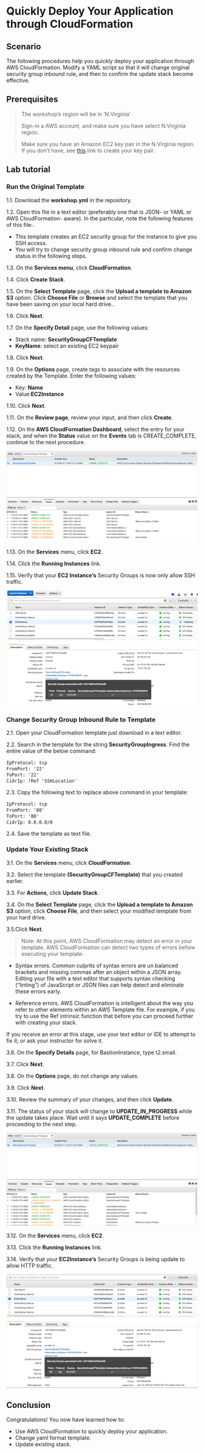 # Quickly Deploy Your Application through CloudFormation



## Scenario
The following procedures help you quickly deploy your application through AWS CloudFormation. Modify a YAML script so that it will change original security group inbound rule, and then to confirm the update stack become effective.


## Prerequisites
>The workshop’s region will be in ‘N.Virginia’

>Sign-in a AWS account, and make sure you have select N.Virginia region.

>Make sure you have an Amazon EC2 key pair in the N.Virginia region. If you don’t have, see [this](https://docs.aws.amazon.com/AWSEC2/latest/UserGuide/ec2-key-pairs.html#having-ec2-create-your-key-pair) link to create your key pair.

## Lab tutorial
### Run the Original Template
1.1.  Download the **workshop.yml** in the repository.

1.2. Open this file in a text editor (preferably one that is JSON- or YAML or AWS CloudFormation- aware). In the particular, note the following features of this file:.

* This template creates an EC2 security group for the instance to give you SSH access.
* You will try to change security group inbound rule and confirm change status in the following steps.

1.3. On the **Services menu**, click **CloudFormation**.

1.4. Click **Create Stack**.

1.5. On the **Select Template** page, click the **Upload a template to Amazon S3** option. Click **Choose File** or **Browse** and select the template that you have been saving on your local hard drive..

1.6. Click **Next**.

1.7. On the **Specify Detail** page, use the following values:

* Stack name: **SecurityGroupCFTemplate**
* **KeyName**: select an existing EC2 keypair

1.8. Click **Next**.

1.9. On the **Options** page, create tags to associate with the resources created by the Template. Enter the following values:
* Key: **Name**
* Value:**EC2Instance**

1.10. Click **Next**.

1.11. On the **Review page**, review your input, and then click **Create**.

1.12. On the **AWS CloudFormation Dashboard**, select the entry for your stack, and when the **Status** value on the **Events** tab is CREATE_COMPLETE, continue to the next procedure.

![1.png](/images/1.png)

1.13. On the **Services** menu, click **EC2**.

1.14. Click the **Running Instances** link.

1.15. Verify that your **EC2 Instance‘s** Security Groups is now only allow SSH traffic.

![2.png](/images/2.png)

### Change Security Group Inbound Rule to Template

2.1. Open your CloudFormation template just download in a text editor.

2.2. Search in the template for the string **SecurityGroupIngress**. Find the entire value of the below command:

	IpProtocol: tcp
    FromPort: '22'
    ToPort: '22'
    CidrIp: !Ref 'SSHLocation'

2.3. Copy the following text to replace above command in your template:

	IpProtocol: tcp
    FromPort: '80'
    ToPort: '80'
    CidrIp: 0.0.0.0/0

2.4. Save the template as text file.


### Update Your Existing Stack

3.1. On the **Services** menu, click **CloudFormation**.

3.2. Select the template **(SecurityGroupCFTemplate)** that you created earlier.

3.3. For **Actions**, click **Update Stack**.

3.4. On the **Select Template** page, click the **Upload a template to Amazon S3** option, click **Choose File**, and then select your modified template from your hard drive.

3.5.Click **Next**.

>Note: At this point, AWS CloudFormation may detect an error in your template. AWS CloudFormation can detect two types of errors before executing your template:

* Syntax errors. Common culprits of syntax errors are un balanced brackets and missing commas after an object within a JSON array. Editing your file with a text editor that supports syntax checking (“linting”) of JavaScript or JSON files can help detect and eliminate these errors early.

* Reference errors. AWS CloudFormation is intelligent about the way you refer to other elements within an AWS Template file. For example, if you try to use the Ref intrinsic function that before you can proceed further with creating your stack.

If you receive an error at this stage, use your text editor or IDE to attempt to
fix it; or ask your instructor for solve it.

3.6. On the **Specify Details** page, for BastionInstance, type t2.small.

3.7. Click **Next**.

3.8. On the **Options** page, do not change any values.

3.9. Click **Next**.

3.10. Review the summary of your changes, and then click **Update**.

3.11. The status of your stack will change to **UPDATE_IN_PROGRESS** while the update takes place. Wait until it says **UPDATE_COMPLETE** before proceeding to the next step.

![3.png](/images/3.png)

3.12. On the **Services** menu, click **EC2**.

3.13. Click the **Running Instances** link.

3.14. Verify that your **EC2Instance‘s** Security Groups is being update to allow HTTP traffic.

![4.png](/images/4.png)

## Conclusion

Congratulations! You now have learned how to:
* Use AWS CloudFormation to quickly deploy your application.
* Change yaml format template.
* Update existing stack.



